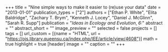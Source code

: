 +++
title = "Nine simple ways to make it easier to (re)use your data"
date = "2013-01-01"
publication_types = ["2"]
authors = ["Ethan P. White", "Elita Baldridge", "Zachary T. Brym", "Kenneth J. Locey", "Daniel J. McGlinn", "Sarah R. Supp"]
publication = "_Ideas in Ecology and Evolution_, *6:*"
abstract = ""
abstract_short = ""
image_preview = ""
selected = false
projects = []
tags = []
url_custom = [{name = "HTML", url = "https://ojs.library.queensu.ca/index.php/IEE/article/view/4608"}]
math = true
highlight = true
[header]
image = ""
caption = ""
+++
